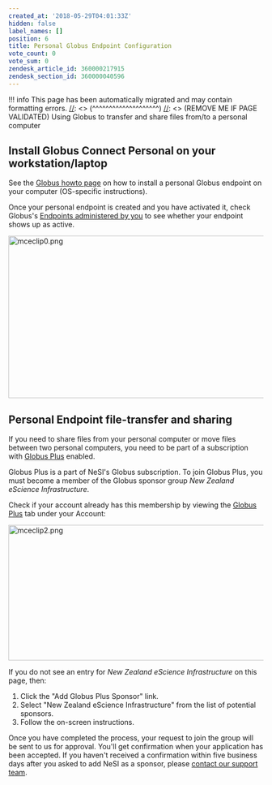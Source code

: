 ```yaml
---
created_at: '2018-05-29T04:01:33Z'
hidden: false
label_names: []
position: 6
title: Personal Globus Endpoint Configuration
vote_count: 0
vote_sum: 0
zendesk_article_id: 360000217915
zendesk_section_id: 360000040596
---
```



[//]: <> (REMOVE ME IF PAGE VALIDATED)
[//]: <> (vvvvvvvvvvvvvvvvvvvv)
!!! info
    This page has been automatically migrated and may contain formatting errors.
[//]: <> (^^^^^^^^^^^^^^^^^^^^)
[//]: <> (REMOVE ME IF PAGE VALIDATED)
Using Globus to transfer and share files from/to a personal computer

## Install Globus Connect Personal on your workstation/laptop

See the [Globus howto page](https://docs.globus.org/how-to/) on how to
install a personal Globus endpoint on your computer (OS-specific
instructions).

Once your personal endpoint is created and you have activated it, check
Globus's [Endpoints administered by
you](https://app.globus.org/endpoints?scope=administered-by-me) to see
whether your endpoint shows up as active.

<img
src="../../../assets/images/mceclip0_0_0_0_0_0_0_0_0_0_0_0_0_0_0_0_0_0_0_0_0_0_0_0_0_0.png"
width="754" height="320" alt="mceclip0.png" />

## Personal Endpoint file-transfer and sharing

If you need to share files from your personal computer or move files
between two personal computers, you need to be part of a subscription
with [Globus Plus](https://www.globus.org/subscriptions) enabled.

Globus Plus is a part of NeSI's Globus subscription. To join Globus
Plus, you must become a member of the Globus sponsor group *New Zealand
eScience Infrastructure*.

Check if your account already has this membership by viewing the [Globus
Plus](https://app.globus.org/account/plus) tab under your Account:

<img src="../../../assets/images/mceclip2_0.png" width="880"
height="267" alt="mceclip2.png" />

If you do not see an entry for *New Zealand eScience Infrastructure* on
this page, then:

1.  Click the "Add Globus Plus Sponsor" link.
2.  Select "New Zealand eScience Infrastructure" from the list of
    potential sponsors.
3.  Follow the on-screen instructions.

Once you have completed the process, your request to join the group will
be sent to us for approval. You'll get confirmation when your
application has been accepted. If you haven't received a confirmation
within five business days after you asked to add NeSI as a sponsor,
please [contact our support
team](https://support.nesi.org.nz/hc/requests/new).
